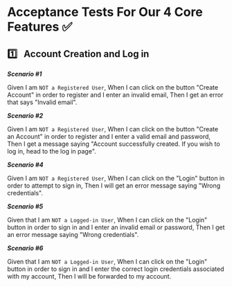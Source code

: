 # **Acceptance Tests For Our 4 Core Features** :white_check_mark: <br>

## :one: &nbsp; Account Creation and Log in

**_Scenario #1_**

Given I am `NOT a Registered User`,
When I can click on the button "Create Account" in order to register and I enter an invalid email,
Then I get an error that says "Invalid email".

**_Scenario #2_**

Given I am `NOT a Registered User`,
When I can click on the button "Create an Account" in order to register and I enter a valid email and password,
Then I get a message saying "Account successfully created. If you wish to log in, head to the log in page".


**_Scenario #4_**

Given I am `NOT a Registered User`,
When I can click on the "Login" button in order to attempt to sign in,
Then I will get an error message saying "Wrong credentials".


**_Scenario #5_**

Given that I am `NOT a Logged-in User`,
When I can click on the "Login" button in order to sign in and I enter an invalid email or password,
Then I get an error message saying "Wrong credentials".


**_Scenario #6_**

Given that I am `NOT a Logged-in User`,
When I can click on the "Login" button in order to sign in and I enter the correct login credentials associated with my account,
Then I will be forwarded to my account.
